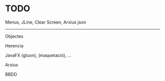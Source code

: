 # TODO

Menus, JLine, Clear Screen, Arxius json

----

Objectes

Herencia

JavaFX (gluon), (maquetació), ...

Arxius

BBDD

